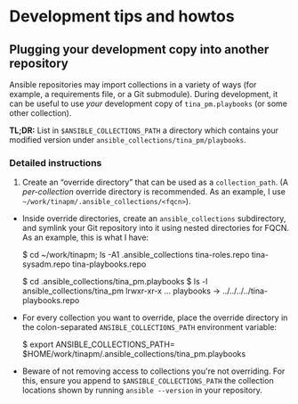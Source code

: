 # Development tips and howtos

## Plugging your development copy into another repository

Ansible repositories may import collections in a variety of ways (for example,
a requirements file, or a Git submodule). During development, it can be useful
to use _your_ development copy of `tina_pm.playbooks` (or some other
collection).

**TL;DR:** List in `$ANSIBLE_COLLECTIONS_PATH` a directory which contains
your modified version under `ansible_collections/tina_pm/playbooks`.

### Detailed instructions

1.  Create an “override directory” that can be used as a
    `collection_path`. (A _per-collection_ override directory is recommended.
    As an example, I use `~/work/tinapm/.ansible_collections/<fqcn>`).

  - Inside override directories, create an `ansible_collections` subdirectory,
    and symlink your Git repository into it using nested directories for FQCN.
    As an example, this is what I have:

      $ cd ~/work/tinapm; ls -A1
      .ansible_collections
      tina-roles.repo
      tina-sysadm.repo
      tina-playbooks.repo

      $ cd .ansible_collections/tina_pm.playbooks
      $ ls -l ansible_collections/tina_pm
      lrwxr-xr-x  ...  playbooks -> ../../../../tina-playbooks.repo

  - For every collection you want to override, place the override directory
    in the colon-separated `ANSIBLE_COLLECTIONS_PATH` environment variable:

      $ export ANSIBLE_COLLECTIONS_PATH=\
      $HOME/work/tinapm/.ansible_collections/tina_pm.playbooks

  - Beware of not removing access to collections you're not overriding. For
    this, ensure you append to `$ANSIBLE_COLLECTIONS_PATH` the collection
    locations shown by running `ansible --version` in your repository.
